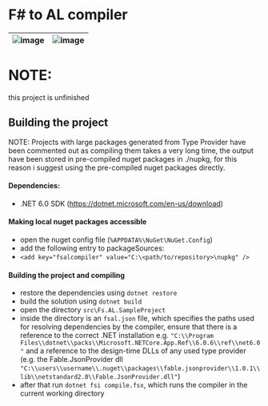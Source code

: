 # F# to AL compiler

| ![image](https://user-images.githubusercontent.com/36763595/178295900-438adbb5-feed-40c4-ae93-6f424dfe87e1.png) | ![image](https://user-images.githubusercontent.com/36763595/178296039-8d98d95d-6c54-49df-ba51-7ce05119d098.png) |
|:---:|:---:|

# NOTE: 
this project is unfinished

## Building the project 

NOTE: Projects with large packages generated from Type Provider have been commented out as compiling them takes a very long time, the output have been stored in pre-compiled nuget packages in ./nupkg, for this reason i suggest using the pre-compiled nuget packages directly.

#### Dependencies: 

- .NET 6.0 SDK (https://dotnet.microsoft.com/en-us/download)


#### Making local nuget packages accessible   

- open the nuget config file (`%APPDATA%\NuGet\NuGet.Config`)
- add the following entry to packageSources:
- `<add key="fsalcompiler" value="C:\<path/to/repository>\nupkg" />`

#### Building the project and compiling

- restore the dependencies using `dotnet restore`
- build the solution using `dotnet build`
- open the directory `src\Fs.AL.SampleProject`
- inside the directory is an `fsal.json` file, which specifies the paths used for resolving dependencies by the compiler, ensure that there is a reference to the correct .NET installation e.g. `"C:\\Program Files\\dotnet\\packs\\Microsoft.NETCore.App.Ref\\6.0.6\\ref\\net6.0"` and a reference to the design-time DLLs of any used type provider (e.g. the Fable.JsonProvider dll `"C:\\users\\username\\.nuget\\packages\\fable.jsonprovider\\1.0.1\\lib\\netstandard2.0\\Fable.JsonProvider.dll"`)
- after that run `dotnet fsi compile.fsx`, which runs the compiler in the current working directory

